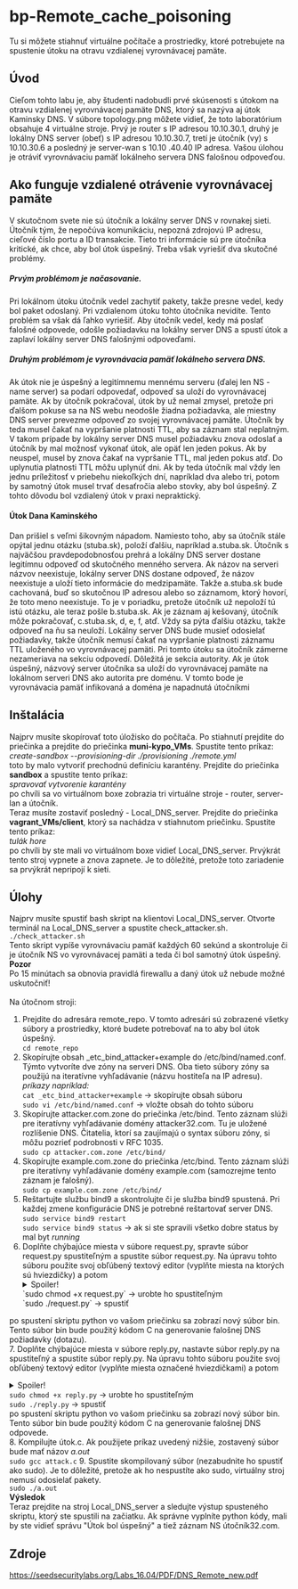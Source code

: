 # bp-Remote_cache_poisoning

Tu si môžete stiahnuť virtuálne počítače a prostriedky, ktoré potrebujete na spustenie útoku na otravu vzdialenej vyrovnávacej pamäte.

## Úvod
Cieľom tohto labu je, aby študenti nadobudli prvé skúsenosti s útokom na otravu vzdialenej vyrovnávacej pamäte DNS, ktorý sa nazýva aj útok Kaminsky DNS. V súbore topology.png môžete vidieť, že toto laboratórium obsahuje 4 virtuálne stroje. Prvý je router s IP adresou 10.10.30.1, druhý je lokálny DNS server (obeť) s IP adresou 10.10.30.7, tretí je útočník (vy) s 10.10.30.6 a posledný je server-wan s 10.10 .40.40 IP adresa. Vašou úlohou je otráviť vyrovnávaciu pamäť lokálneho servera DNS falošnou odpoveďou.

## Ako funguje vzdialené otrávenie vyrovnávacej pamäte
V skutočnom svete nie sú útočník a lokálny server DNS v rovnakej sieti. Útočník tým, že nepočúva komunikáciu, nepozná zdrojovú IP adresu, cieľové číslo portu a ID transakcie. Tieto tri informácie sú pre útočníka kritické, ak chce, aby bol útok úspešný. Treba však vyriešiť dva skutočné problémy.
##### Prvým problémom je načasovanie.
Pri lokálnom útoku útočník vedel zachytiť pakety, takže presne vedel, kedy bol paket odoslaný. Pri vzdialenom útoku tohto útočníka nevidíte. Tento problém sa však dá ľahko vyriešiť. Aby útočník vedel, kedy má poslať falošné odpovede, odošle požiadavku na lokálny server DNS a spustí útok a zaplaví lokálny server DNS falošnými odpoveďami.
##### Druhým problémom je vyrovnávacia pamäť lokálneho servera DNS.
Ak útok nie je úspešný a legitímnemu mennému serveru (ďalej len NS - name server) sa podarí odpovedať, odpoveď sa uloží do vyrovnávacej pamäte. Ak by útočník pokračoval, útok by už nemal zmysel, pretože pri ďalšom pokuse sa na NS webu neodošle žiadna požiadavka, ale miestny DNS server prevezme odpoveď zo svojej vyrovnávacej pamäte. Útočník by teda musel čakať na vypršanie platnosti TTL, aby sa záznam stal neplatným. V takom prípade by lokálny server DNS musel požiadavku znova odoslať a útočník by mal možnosť vykonať útok, ale opäť len jeden pokus. Ak by neuspel, musel by znova čakať na vypršanie TTL, mal jeden pokus atď. Do uplynutia platnosti TTL môžu uplynúť dni. Ak by teda útočník mal vždy len jednu príležitosť v priebehu niekoľkých dní, napríklad dva alebo tri, potom by samotný útok musel trvať desaťročia alebo stovky, aby bol úspešný. Z tohto dôvodu bol vzdialený útok v praxi nepraktický.

#### Útok Dana Kaminského
Dan prišiel s veľmi šikovným nápadom. Namiesto toho, aby sa útočník stále opýtal jednu otázku (stuba.sk), položí ďalšiu, napríklad a.stuba.sk. Útočník s najväčšou pravdepodobnosťou prehrá a lokálny DNS server dostane legitímnu odpoveď od skutočného menného servera. Ak názov na serveri názvov neexistuje, lokálny server DNS dostane odpoveď, že názov neexistuje a uloží tieto informácie do medzipamäte. Takže a.stuba.sk bude cachovaná, buď so skutočnou IP adresou alebo so záznamom, ktorý hovorí, že toto meno neexistuje. To je v poriadku, pretože útočník už nepoloží tú istú otázku, ale teraz pošle b.stuba.sk. Ak je záznam aj kešovaný, útočník môže pokračovať, c.stuba.sk, d, e, f, atď. Vždy sa pýta ďalšiu otázku, takže odpoveď na ňu sa neuloží. Lokálny server DNS bude musieť odosielať požiadavky, takže útočník nemusí čakať na vypršanie platnosti záznamu TTL uloženého vo vyrovnávacej pamäti. Pri tomto útoku sa útočník zámerne nezameriava na sekciu odpovedí. Dôležitá je sekcia autority. Ak je útok úspešný, názvový server útočníka sa uloží do vyrovnávacej pamäte na lokálnom serveri DNS ako autorita pre doménu. V tomto bode je vyrovnávacia pamäť infikovaná a doména je napadnutá útočníkmi
## Inštalácia
Najprv musíte skopírovať toto úložisko do počítača. Po stiahnutí prejdite do priečinka a prejdite do priečinka **muni-kypo_VMs**. Spustite tento príkaz:
<br />
*create-sandbox --provisioning-dir ./provisioning ./remote.yml*
<br />
toto by malo vytvoriť prechodnú definíciu karantény. Prejdite do priečinka **sandbox** a spustite tento príkaz:
<br />
*spravovať vytvorenie karantény*
<br />
po chvíli sa vo virtuálnom boxe zobrazia tri virtuálne stroje - router, server-lan a útočník.
<br />
Teraz musíte zostaviť posledný - Local_DNS_server. Prejdite do priečinka **vagrant_VMs/client**, ktorý sa nachádza v stiahnutom priečinku. Spustite tento príkaz:
<br />
*tulák hore*
<br />
po chvíli by ste mali vo virtuálnom boxe vidieť Local_DNS_server. Prvýkrát tento stroj vypnete a znova zapnete. Je to dôležité, pretože toto zariadenie sa prvýkrát nepripojí k sieti.

## Úlohy
Najprv musíte spustiť bash skript na klientovi Local_DNS_server. Otvorte terminál na Local_DNS_server a spustite check_attacker.sh. <br />
`./check_attacker.sh` <br />
Tento skript vypíše vyrovnávaciu pamäť každých 60 sekúnd a skontroluje či je útočník NS vo vyrovnávacej pamäti a teda či bol samotný útok úspešný. <br /> 
**Pozor** <br />
Po 15 minútach sa obnovia pravidlá firewallu a daný útok už nebude možné uskutočniť!
<br /><br />
Na útočnom stroji:
1. Prejdite do adresára remote_repo. V tomto adresári sú zobrazené všetky súbory a prostriedky, ktoré budete potrebovať na to aby bol útok úspešný. <br />
    `cd remote_repo`
2. Skopírujte obsah _etc_bind_attacker+example do /etc/bind/named.conf. Týmto vytvoríte dve zóny na serveri DNS. Oba tieto súbory zóny sa použijú na iteratívne vyhľadávanie (názvu hostiteľa na IP adresu). <br />
    *príkazy napríklad:* <br />
    `cat _etc_bind_attacker+example` -> skopírujte obsah súboru <br />
    `sudo vi /etc/bind/named.conf` -> vložte obsah do tohto súboru
3. Skopírujte attacker.com.zone do priečinka /etc/bind. Tento záznam slúži pre iteratívny vyhľadávanie domény attacker32.com. Tu je uložené rozlíšenie DNS. Čitatelia, ktorí sa zaujímajú o syntax súboru zóny, si môžu pozrieť podrobnosti v RFC 1035. <br />
    `sudo cp attacker.com.zone /etc/bind/`
4. Skopírujte example.com.zone do priečinka /etc/bind. Tento záznam slúži pre iteratívny vyhľadávanie domény example.com (samozrejme tento záznam je falošný). <br />
    `sudo cp example.com.zone /etc/bind/`
5. Reštartujte službu bind9 a skontrolujte či je služba bind9 spustená. Pri každej zmene konfigurácie DNS je potrebné reštartovať server DNS. <br />
    `sudo service bind9 restart` <br />
    `sudo service bind9 status` -> ak si ste spravili všetko dobre status by mal byt *running* <br />
6. Doplňte chýbajúce miesta v súbore request.py, spravte súbor request.py spustiteľným a spustite súbor request.py. Na úpravu tohto súboru použite svoj obľúbený textový editor (vyplňte miesta na ktorých sú hviezdičky) a potom <br />
    <details>
    <summary>Spoiler!</summary>
    <br />
        ip = IP(dst='&lt;ip_addr Local_DNS_server&gt;', src='&lt;ip_addr attacker&gt;')
        udp = UDP(dport= &lt;DNS&gt; , sport= &lt;any between 1024-65535&gt;, chksum=0)
    <br />
    </details>
    `sudo chmod +x request.py` -> urobte ho spustiteľným <br />
    `sudo ./request.py` -> spustiť <br />
po spustení skriptu python vo vašom priečinku sa zobrazí nový súbor bin. Tento súbor bin bude použitý kódom C na generovanie falošnej DNS požiadavky (dotazu). <br />
7. Doplňte chýbajúce miesta v súbore reply.py, nastavte súbor reply.py na spustiteľný a spustite súbor reply.py. Na úpravu tohto súboru použite svoj obľúbený textový editor (vyplňte miesta označené hviezdičkami) a potom <br />
    <details>
    <summary>Spoiler!</summary>
    <br />
        domain = 'example.com' -> pretože na tú útočíte
        ns = 'ns.attacker32.com' -> NS attacker32, útočníkov   
        <br />
        ip = IP(dst='&lt;ip_addr Local_DNS_server&gt;', src='&lt;ip_addr server-wan&gt;')
        udp = UDP(dport= &lt;33333&gt; , sport= &lt;DNS&gt;, chksum=0)
    <br />
    </details>
    `sudo chmod +x reply.py` -> urobte ho spustiteľným <br />
    `sudo ./reply.py` -> spustiť <br />
 po spustení skriptu python vo vašom priečinku sa zobrazí nový súbor bin. Tento súbor bin bude použitý kódom C na generovanie falošnej DNS odpovede. <br />
8. Kompilujte útok.c. Ak použijete príkaz uvedený nižšie, zostavený súbor bude mať názov *a.out* <br />
    `sudo gcc attack.c`
9. Spustite skompilovaný súbor (nezabudnite ho spustiť ako sudo). Je to dôležité, pretože ak ho nespustíte ako sudo, virtuálny stroj nemusí odosielať pakety. <br />
    `sudo ./a.out` <br />
**Výsledok** <br />
Teraz prejdite na stroj Local_DNS_server a sledujte výstup spusteného skriptu, ktorý ste spustili na začiatku. Ak správne vyplníte python kódy, mali by ste vidieť správu "Útok bol úspešný" a tiež záznam NS útočník32.com.

## Zdroje
https://seedsecuritylabs.org/Labs_16.04/PDF/DNS_Remote_new.pdf
